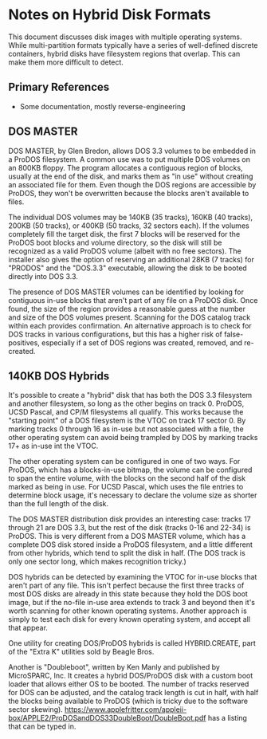 ﻿# Notes on Hybrid Disk Formats #

This document discusses disk images with multiple operating systems.  While multi-partition
formats typically have a series of well-defined discrete containers, hybrid disks have filesystem
regions that overlap.  This can make them more difficult to detect.

## Primary References ##

- Some documentation, mostly reverse-engineering

## DOS MASTER ##

DOS MASTER, by Glen Bredon, allows DOS 3.3 volumes to be embedded in a ProDOS filesystem.  A
common use was to put multiple DOS volumes on an 800KB floppy.  The program allocates a
contiguous region of blocks, usually at the end of the disk, and marks them as "in use" without
creating an associated file for them.  Even though the DOS regions are accessible by ProDOS,
they won't be overwritten because the blocks aren't available to files.

The individual DOS volumes may be 140KB (35 tracks), 160KB (40 tracks), 200KB (50 tracks), or
400KB (50 tracks, 32 sectors each).  If the volumes completely fill the target disk, the first
7 blocks will be reserved for the ProDOS boot blocks and volume directory, so the disk will
still be recognized as a valid ProDOS volume (albeit with no free sectors).  The installer
also gives the option of reserving an additional 28KB (7 tracks) for "PRODOS" and the "DOS.3.3"
executable, allowing the disk to be booted directly into DOS 3.3.

The presence of DOS MASTER volumes can be identified by looking for contiguous in-use blocks that
aren't part of any file on a ProDOS disk.  Once found, the size of the region provides a
reasonable guess at the number and size of the DOS volumes present.  Scanning for the DOS
catalog track within each provides confirmation.  An alternative approach is to check for DOS
tracks in various configurations, but this has a higher risk of false-positives, especially if
a set of DOS regions was created, removed, and re-created.

## 140KB DOS Hybrids ##

It's possible to create a "hybrid" disk that has both the DOS 3.3 filesystem and another
filesystem, so long as the other begins on track 0.  ProDOS, UCSD Pascal, and CP/M filesystems
all qualify.  This works because the "starting point" of a DOS filesystem is the VTOC on
track 17 sector 0.  By marking tracks 0 through 16 as in-use but not associated with a file,
the other operating system can avoid being trampled by DOS by marking tracks 17+ as in-use int
the VTOC.

The other operating system can be configured in one of two ways.  For ProDOS, which has a
blocks-in-use bitmap, the volume can be configured to span the entire volume, with the blocks
on the second half of the disk marked as being in use.  For UCSD Pascal, which uses the file
entries to determine block usage, it's necessary to declare the volume size as shorter than
the full length of the disk.

The DOS MASTER distribution disk provides an interesting case: tracks 17 through 21 are DOS 3.3,
but the rest of the disk (tracks 0-16 and 22-34) is ProDOS.  This is very different from a
DOS MASTER volume, which has a complete DOS disk stored inside a ProDOS filesystem, and a little
different from other hybrids, which tend to split the disk in half.  (The DOS track is only one
sector long, which makes recognition tricky.)

DOS hybrids can be detected by examining the VTOC for in-use blocks that aren't part of any file.
This isn't perfect because the first three tracks of most DOS disks are already in this state
because they hold the DOS boot image, but if the no-file in-use area extends to track 3 and beyond
then it's worth scanning for other known operating systems.  Another approach is simply to test
each disk for every known operating system, and accept all that appear.

One utility for creating DOS/ProDOS hybrids is called HYBRID.CREATE, part of the "Extra K"
utilities sold by Beagle Bros.

Another is "Doubleboot", written by Ken Manly and published by MicroSPARC, Inc.  It creates a
hybrid DOS/ProDOS disk with a custom boot loader that allows either OS to be booted.  The number
of tracks reserved for DOS can be adjusted, and the catalog track length is cut in half, with
half the blocks being available to ProDOS (which is tricky due to the software sector skewing).
https://www.applefritter.com/appleii-box/APPLE2/ProDOSandDOS33DoubleBoot/DoubleBoot.pdf has a
listing that can be typed in.
